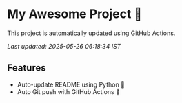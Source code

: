 # My Awesome Project 🚀

This project is automatically updated using GitHub Actions.

_Last updated: 2025-05-26 06:18:34 IST_

## Features
- Auto-update README using Python 🐍
- Auto Git push with GitHub Actions 🤖
